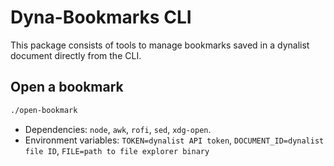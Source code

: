 # Dyna-Bookmarks CLI

This package consists of tools to manage bookmarks saved in a dynalist document directly from the CLI.

## Open a bookmark
```sh
./open-bookmark
```

* Dependencies: `node`, `awk`, `rofi`, `sed`, `xdg-open`.
* Environment variables: `TOKEN=dynalist API token`, `DOCUMENT_ID=dynalist file ID`, `FILE=path to file explorer binary`
